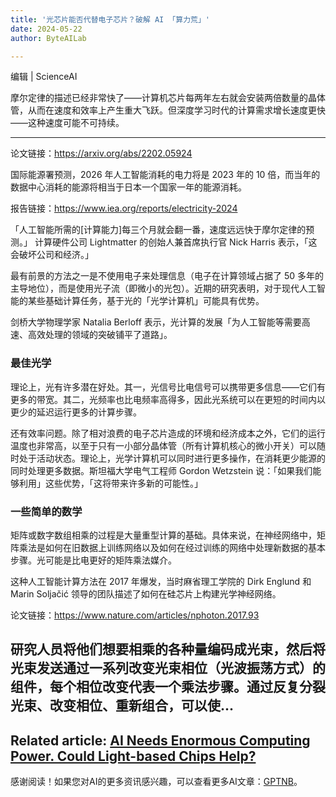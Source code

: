 ```yaml
---
title: '光芯片能否代替电子芯片？破解 AI 「算力荒」'
date: 2024-05-22
author: ByteAILab

---
```


编辑 | ScienceAI

摩尔定律的描述已经非常快了——计算机芯片每两年左右就会安装两倍数量的晶体管，从而在速度和效率上产生重大飞跃。但深度学习时代的计算需求增长速度更快——这种速度可能不可持续。

---


论文链接：https://arxiv.org/abs/2202.05924

国际能源署预测，2026 年人工智能消耗的电力将是 2023 年的 10 倍，而当年的数据中心消耗的能源将相当于日本一个国家一年的能源消耗。

报告链接：https://www.iea.org/reports/electricity-2024

「人工智能所需的[计算能力]每三个月就会翻一番，速度远远快于摩尔定律的预测。」 计算硬件公司 Lightmatter 的创始人兼首席执行官 Nick Harris 表示，「这会破坏公司和经济。」

最有前景的方法之一是不使用电子来处理信息（电子在计算领域占据了 50 多年的主导地位），而是使用光子流（即微小的光包）。近期的研究表明，对于现代人工智能的某些基础计算任务，基于光的「光学计算机」可能具有优势。

剑桥大学物理学家 Natalia Berloff 表示，光计算的发展「为人工智能等需要高速、高效处理的领域的突破铺平了道路」。

### 最佳光学

理论上，光有许多潜在好处。其一，光信号比电信号可以携带更多信息——它们有更多的带宽。其二，光频率也比电频率高得多，因此光系统可以在更短的时间内以更少的延迟运行更多的计算步骤。

还有效率问题。除了相对浪费的电子芯片造成的环境和经济成本之外，它们的运行温度也非常高，以至于只有一小部分晶体管（所有计算机核心的微小开关）可以随时处于活动状态。理论上，光学计算机可以同时进行更多操作，在消耗更少能源的同时处理更多数据。斯坦福大学电气工程师 Gordon Wetzstein 说：「如果我们能够利用」这些优势，「这将带来许多新的可能性。」

### 一些简单的数学

矩阵或数字数组相乘的过程是大量重型计算的基础。具体来说，在神经网络中，矩阵乘法是如何在旧数据上训练网络以及如何在经过训练的网络中处理新数据的基本步骤。光可能是比电更好的矩阵乘法媒介。

这种人工智能计算方法在 2017 年爆发，当时麻省理工学院的 Dirk Englund 和 Marin Soljačić 领导的团队描述了如何在硅芯片上构建光学神经网络。

论文链接：https://www.nature.com/articles/nphoton.2017.93

研究人员将他们想要相乘的各种量编码成光束，然后将光束发送通过一系列改变光束相位（光波振荡方式）的组件，每个相位改变代表一个乘法步骤。通过反复分裂光束、改变相位、重新组合，可以使...
---

Related article: [AI Needs Enormous Computing Power. Could Light-based Chips Help?](https://www.quantamagazine.org/ai-needs-enormous-computing-power-could-light-based-chips-help-20240520/)
---
感谢阅读！如果您对AI的更多资讯感兴趣，可以查看更多AI文章：[GPTNB](https://gptnb.com)。